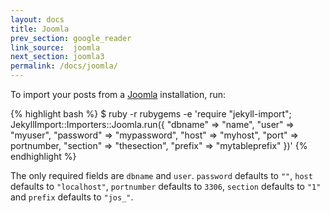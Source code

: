 ```yaml
---
layout: docs
title: Joomla
prev_section: google_reader
link_source:  joomla
next_section: joomla3
permalink: /docs/joomla/
---
```


To import your posts from a [Joomla](http://joomla.org) installation, run:

{% highlight bash %}
$ ruby -r rubygems -e 'require "jekyll-import";
    JekyllImport::Importers::Joomla.run({
      "dbname"   => "name",
      "user"     => "myuser",
      "password" => "mypassword",
      "host"     => "myhost",
      "port"     => portnumber,
      "section"  => "thesection",
      "prefix"   => "mytableprefix"
    })'
{% endhighlight %}

The only required fields are `dbname` and `user`. `password` defaults to `""`,
`host` defaults to `"localhost"`, `portnumber` defaults to `3306`, `section`
defaults to `"1"` and `prefix` defaults to `"jos_"`.
